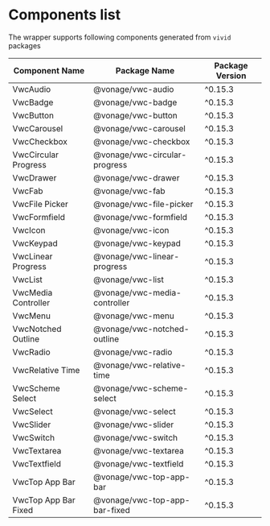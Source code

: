 # Components list
The wrapper supports following components generated from `vivid` packages

| Component Name | Package Name | Package Version |
|----------------|--------------|-----------------|
| VwcAudio | @vonage/vwc-audio | ^0.15.3 |
| VwcBadge | @vonage/vwc-badge | ^0.15.3 |
| VwcButton | @vonage/vwc-button | ^0.15.3 |
| VwcCarousel | @vonage/vwc-carousel | ^0.15.3 |
| VwcCheckbox | @vonage/vwc-checkbox | ^0.15.3 |
| VwcCircular Progress | @vonage/vwc-circular-progress | ^0.15.3 |
| VwcDrawer | @vonage/vwc-drawer | ^0.15.3 |
| VwcFab | @vonage/vwc-fab | ^0.15.3 |
| VwcFile Picker | @vonage/vwc-file-picker | ^0.15.3 |
| VwcFormfield | @vonage/vwc-formfield | ^0.15.3 |
| VwcIcon | @vonage/vwc-icon | ^0.15.3 |
| VwcKeypad | @vonage/vwc-keypad | ^0.15.3 |
| VwcLinear Progress | @vonage/vwc-linear-progress | ^0.15.3 |
| VwcList | @vonage/vwc-list | ^0.15.3 |
| VwcMedia Controller | @vonage/vwc-media-controller | ^0.15.3 |
| VwcMenu | @vonage/vwc-menu | ^0.15.3 |
| VwcNotched Outline | @vonage/vwc-notched-outline | ^0.15.3 |
| VwcRadio | @vonage/vwc-radio | ^0.15.3 |
| VwcRelative Time | @vonage/vwc-relative-time | ^0.15.3 |
| VwcScheme Select | @vonage/vwc-scheme-select | ^0.15.3 |
| VwcSelect | @vonage/vwc-select | ^0.15.3 |
| VwcSlider | @vonage/vwc-slider | ^0.15.3 |
| VwcSwitch | @vonage/vwc-switch | ^0.15.3 |
| VwcTextarea | @vonage/vwc-textarea | ^0.15.3 |
| VwcTextfield | @vonage/vwc-textfield | ^0.15.3 |
| VwcTop App Bar | @vonage/vwc-top-app-bar | ^0.15.3 |
| VwcTop App Bar Fixed | @vonage/vwc-top-app-bar-fixed | ^0.15.3 |
